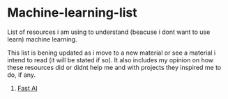 # Machine-learning-list
List of resources i am using to understand (beacuse i dont want to use learn) machine learning.

This list is bening updated as i move to a new material or see a material i intend to read (it will be stated if so). It also includes my opinion on how these resources did or didnt help me and with projects they inspired me to do, if any.

1. [Fast AI](https://course.fast.ai/) 

